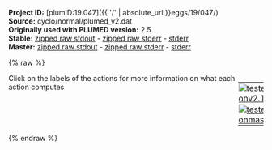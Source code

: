 **Project ID:** [plumID:19.047]({{ '/' | absolute_url }}eggs/19/047/)  
**Source:** cyclo/normal/plumed_v2.dat  
**Originally used with PLUMED version:** 2.5  
**Stable:** [zipped raw stdout](plumed_v2.dat.plumed.stdout.txt.zip) - [zipped raw stderr](plumed_v2.dat.plumed.stderr.txt.zip) - [stderr](plumed_v2.dat.plumed.stderr)  
**Master:** [zipped raw stdout](plumed_v2.dat.plumed_master.stdout.txt.zip) - [zipped raw stderr](plumed_v2.dat.plumed_master.stderr.txt.zip) - [stderr](plumed_v2.dat.plumed_master.stderr)  

{% raw %}
<div style="width: 100%; float:left">
<div style="width: 90%; float:left" id="value_details_data/cyclo/normal/plumed_v2.dat"> Click on the labels of the actions for more information on what each action computes </div>
<div style="width: 10%; float:left"><table><tr><td style="padding:1px"><a href="plumed_v2.dat.plumed.stderr"><img src="https://img.shields.io/badge/v2.10-passing-green.svg" alt="tested onv2.10" /></a></td></tr><tr><td style="padding:1px"><a href="plumed_v2.dat.plumed_master.stderr"><img src="https://img.shields.io/badge/master-passing-green.svg" alt="tested onmaster" /></a></td></tr></table></div></div>
<pre style="width=97%;">
<span class="plumedtooltip" style="color:green">WHOLEMOLECULES<span class="right">This action is used to rebuild molecules that can become split by the periodic boundary conditions. <a href="https://www.plumed.org/doc-master/user-doc/html/_w_h_o_l_e_m_o_l_e_c_u_l_e_s.html" style="color:green">More details</a><i></i></span></span> <span class="plumedtooltip">ENTITY0<span class="right">the atoms that make up a molecule that you wish to align<i></i></span></span>=1-24
<span style="display:none;" id="data/cyclo/normal/plumed_v2.dat">The WHOLEMOLECULES action with label <b></b> calculates something</span><b name="data/cyclo/normal/plumed_v2.datp1" onclick='showPath("data/cyclo/normal/plumed_v2.dat","data/cyclo/normal/plumed_v2.datp1","data/cyclo/normal/plumed_v2.datp1","black")'>p1</b><span style="display:none;" id="data/cyclo/normal/plumed_v2.datp1">The PROPERTYMAP action with label <b>p1</b> calculates the following quantities:<table  align="center" frame="void" width="95%" cellpadding="5%"><tr><td width="5%"><b> Quantity </b>  </td><td width="5%"><b> Type </b>  </td><td><b> Description </b> </td></tr><tr><td width="5%">p1.S1</td><td width="5%"><font color="black">scalar</font></td><td>the projection of the instanenous position in CV space on the coordinate S1 that is defined in the reference file</td></tr><tr><td width="5%">p1.S2</td><td width="5%"><font color="black">scalar</font></td><td>the projection of the instanenous position in CV space on the coordinate S2 that is defined in the reference file</td></tr><tr><td width="5%">p1.S3</td><td width="5%"><font color="black">scalar</font></td><td>the projection of the instanenous position in CV space on the coordinate S3 that is defined in the reference file</td></tr><tr><td width="5%">p1.zzz</td><td width="5%"><font color="black">scalar</font></td><td>the projection of the instanenous position in CV space on the coordinate zzz that is defined in the reference file</td></tr></table></span>: <span class="plumedtooltip" style="color:green">PROPERTYMAP<span class="right">Calculate generic property maps. <a href="https://www.plumed.org/doc-master/user-doc/html/_p_r_o_p_e_r_t_y_m_a_p.html" style="color:green">More details</a><i></i></span></span> <span class="plumedtooltip">REFERENCE<span class="right">the pdb is needed to provide the various milestones<i></i></span></span>=reference.pdb <span class="plumedtooltip">PROPERTY<span class="right">the property to be used in the indexing: this goes in the REMARK field of the reference<i></i></span></span>=S1,S2,S3 <span class="plumedtooltip">LAMBDA<span class="right">the lambda parameter is needed for smoothing, is in the units of plumed<i></i></span></span>=300.0
<span id="data/cyclo/normal/plumed_v2.datdefrestraint_short"><span class="plumedtooltip" style="color:green">METAD<span class="right">Used to performed metadynamics on one or more collective variables. This action has <a class="toggler" href='javascript:;' onclick='toggleDisplay("data/cyclo/normal/plumed_v2.datdefrestraint");'>hidden defaults</a>. <a href="https://www.plumed.org/doc-master/user-doc/html/_m_e_t_a_d.html">More details</a><i></i></span></span> <span class="plumedtooltip">ARG<span class="right">the labels of the scalars on which the bias will act<i></i></span></span>=<b name="data/cyclo/normal/plumed_v2.datp1">p1.S1</b>,<b name="data/cyclo/normal/plumed_v2.datp1">p1.S2</b>,<b name="data/cyclo/normal/plumed_v2.datp1">p1.S3</b> <span class="plumedtooltip">SIGMA<span class="right">the widths of the Gaussian hills<i></i></span></span>=0.02,0.02,0.02 <span class="plumedtooltip">HEIGHT<span class="right">the heights of the Gaussian hills<i></i></span></span>=0.2 <span class="plumedtooltip">PACE<span class="right">the frequency for hill addition<i></i></span></span>=1000 <span class="plumedtooltip">LABEL<span class="right">a label for the action so that its output can be referenced in the input to other actions<i></i></span></span>=<b name="data/cyclo/normal/plumed_v2.datrestraint" onclick='showPath("data/cyclo/normal/plumed_v2.dat","data/cyclo/normal/plumed_v2.datrestraint","data/cyclo/normal/plumed_v2.datrestraint","black")'>restraint</b><span style="display:none;" id="data/cyclo/normal/plumed_v2.datrestraint">The METAD action with label <b>restraint</b> calculates the following quantities:<table  align="center" frame="void" width="95%" cellpadding="5%"><tr><td width="5%"><b> Quantity </b>  </td><td width="5%"><b> Type </b>  </td><td><b> Description </b> </td></tr><tr><td width="5%">restraint.bias</td><td width="5%"><font color="black">scalar</font></td><td>the instantaneous value of the bias potential</td></tr></table></span>
</span><span id="data/cyclo/normal/plumed_v2.datdefrestraint_long" style="display:none;"><span class="plumedtooltip" style="color:green">METAD<span class="right">Used to performed metadynamics on one or more collective variables. This action uses the <a class="toggler" href='javascript:;' onclick='toggleDisplay("data/cyclo/normal/plumed_v2.datdefrestraint");'>defaults shown here</a>. <a href="https://www.plumed.org/doc-master/user-doc/html/_m_e_t_a_d.html">More details</a><i></i></span></span> <span class="plumedtooltip">ARG<span class="right">the labels of the scalars on which the bias will act<i></i></span></span>=<b name="data/cyclo/normal/plumed_v2.datp1">p1.S1</b>,<b name="data/cyclo/normal/plumed_v2.datp1">p1.S2</b>,<b name="data/cyclo/normal/plumed_v2.datp1">p1.S3</b> <span class="plumedtooltip">SIGMA<span class="right">the widths of the Gaussian hills<i></i></span></span>=0.02,0.02,0.02 <span class="plumedtooltip">HEIGHT<span class="right">the heights of the Gaussian hills<i></i></span></span>=0.2 <span class="plumedtooltip">PACE<span class="right">the frequency for hill addition<i></i></span></span>=1000 <span class="plumedtooltip">LABEL<span class="right">a label for the action so that its output can be referenced in the input to other actions<i></i></span></span>=<b name="data/cyclo/normal/plumed_v2.datrestraint" onclick='showPath("data/cyclo/normal/plumed_v2.dat","data/cyclo/normal/plumed_v2.datrestraint","data/cyclo/normal/plumed_v2.datrestraint","black")'>restraint</b>  <span class="plumedtooltip">FILE<span class="right"> a file in which the list of added hills is stored<i></i></span></span>=HILLS
</span><span class="plumedtooltip" style="color:green">PRINT<span class="right">Print quantities to a file. <a href="https://www.plumed.org/doc-master/user-doc/html/_p_r_i_n_t.html" style="color:green">More details</a><i></i></span></span> <span class="plumedtooltip">ARG<span class="right">the labels of the values that you would like to print to the file<i></i></span></span>=<b name="data/cyclo/normal/plumed_v2.datp1">p1.S1</b>,<b name="data/cyclo/normal/plumed_v2.datp1">p1.S2</b>,<b name="data/cyclo/normal/plumed_v2.datp1">p1.S3</b>,<b name="data/cyclo/normal/plumed_v2.datp1">p1.zzz</b>,<b name="data/cyclo/normal/plumed_v2.datrestraint">restraint.bias</b> <span class="plumedtooltip">STRIDE<span class="right"> the frequency with which the quantities of interest should be output<i></i></span></span>=100 <span class="plumedtooltip">FILE<span class="right">the name of the file on which to output these quantities<i></i></span></span>=COLVAR <span class="plumedtooltip">FMT<span class="right">the format that should be used to output real numbers<i></i></span></span>=%8.4f
</pre>
{% endraw %}
